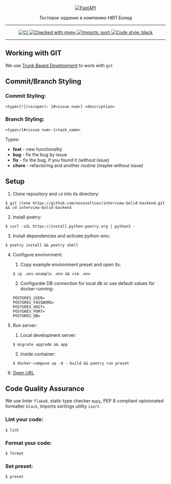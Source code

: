 <p align="center">
  <a href="https://github.com/tiangolo/fastapi" target="_blank">
    <img src="https://img.shields.io/badge/fastapi-109989?style=for-the-badge&logo=FASTAPI&logoColor=white" alt="FastAPI" transform="scale">
  </a>
</p>
<p align="center">
    <em>Тестовое задание в компанию НВП Болид</em>
</p>

---
<p align="center">
  <a href="https://github.com/saywhy-ru/vpn-backend/actions" target="_blank">
    <img src="https://github.com/sunnamed434/UIElementsUnturned/workflows/CI/badge.svg" alt="CI">
  </a>
  <a href="https://mypy.readthedocs.io/en/stable/" target="_blank">
    <img src="http://www.mypy-lang.org/static/mypy_badge.svg" alt="Checked with mypy">
  </a>
  <a href="https://pycqa.github.io/isort/" target="_blank">
    <img src="https://img.shields.io/badge/%20imports-isort-%231674b1?style=flat&labelColor=ef8336" alt="Imports: isort">
  </a>
  <a href="https://black.readthedocs.io/en/stable/" target="_blank">
    <img src="https://img.shields.io/badge/code%20style-black-000000.svg" alt="Code style: black">
  </a>
</p>

---

## Working with GIT

We use [Trunk Based Development](https://trunkbaseddevelopment.com/) to work with `git`

## Commit/Branch Styling

### Commit Styling:
```text
<type>[!](<scope>): [#<issue num>] <description>
```
### Branch Styling:
```text
<type>/[#<issue num>-]<task_name>
```

Types:
   - **feat** - new functionality
   - **bug** - fix the bug by issue
   - **fix** - fix the bug, if you found it (without issue)
   - **chore** - refactoring and another routine (maybe without issue)


## Setup

1. Clone repository and `cd` into its directory:

```shell
$ git clone https://github.com/novoseltcev/interview-bolid-backend.git && cd interview-bolid-backend
```

2. Install poetry:

```shell
$ curl -sSL https://install.python-poetry.org | python3 -
```

3. Install dependencies and activate python-env:

```shell
$ poetry install && poetry shell
```

4. Configure environment:
    1. Copy example environment preset and open its:
    ```console
    $ cp .env.example .env && vim .env
    ```
    2. Configurate DB connection for local db or use default values for docker running:
   ```text
   POSTGRES_USER=
   POSTGRES_PASSWORD=
   POSTGRES_HOST=
   POSTGRES_PORT=
   POSTGRES_DB=
   ```

5. Run server:
    1. Local development server:
   ```console
   $ migrate upgrade && app
   ```
    2. Inside container:
   ```console
   $ docker-compose up -d --build && poetry run preset
   ```

8. [Open URL](http://0.0.0.0:5000?page=1&perPage=100)

## Code Quality Assurance
We use linter `flake8`, static type checker `mypy`, PEP 8 compliant opinionated formatter `black`, imports sortings utility `isort`.

### Lint your code:

```console
$ lint
```

### Format your code:

```console
$ format
```

### Set preset:

```console
$ preset
```
